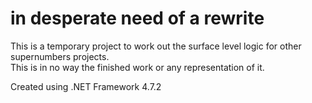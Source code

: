 # in desperate need of a rewrite

This is a temporary project to work out the surface level logic for other supernumbers projects.  
This is in no way the finished work or any representation of it.  
  
Created using .NET Framework 4.7.2
